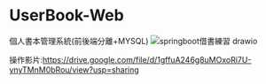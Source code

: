 # UserBook-Web
個人書本管理系統(前後端分離+MYSQL)
![springboot借書練習 drawio](https://github.com/superrjohn/UserBook-Web/assets/93726147/47f3cf9d-b5d5-4fb5-b228-75761afc4dd9)

操作影片:https://drive.google.com/file/d/1gffuA246g8uMOxoRi7U-ynyTMnM0bRou/view?usp=sharing

